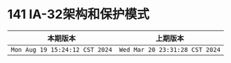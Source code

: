 # 141 IA-32架构和保护模式

|本期版本| 上期版本
|:---:|:---:
`Mon Aug 19 15:24:12 CST 2024` | `Wed Mar 20 23:31:28 CST 2024`
